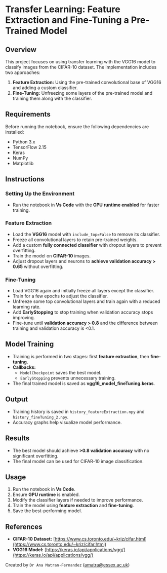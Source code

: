 # Transfer Learning: Feature Extraction and Fine-Tuning a Pre-Trained Model

## Overview

This project focuses on using transfer learning with the VGG16 model to classify images from the CIFAR-10 dataset. The implementation includes two approaches:

1. **Feature Extraction:** Using the pre-trained convolutional base of VGG16 and adding a custom classifier.
2. **Fine-Tuning:** Unfreezing some layers of the pre-trained model and training them along with the classifier.

## Requirements

Before running the notebook, ensure the following dependencies are installed:

- Python 3.x
- TensorFlow 2.15
- Keras
- NumPy
- Matplotlib

## Instructions

### Setting Up the Environment

- Run the notebook in **Vs Code** with the **GPU runtime enabled** for faster training.

### Feature Extraction

- Load the **VGG16** model with `include_top=False` to remove its classifier.
- Freeze all convolutional layers to retain pre-trained weights.
- Add a custom **fully connected classifier** with dropout layers to prevent overfitting.
- Train the model on **CIFAR-10** images.
- Adjust dropout layers and neurons to **achieve validation accuracy > 0.65** without overfitting.

### Fine-Tuning

- Load VGG16 again and initially freeze all layers except the classifier.
- Train for a few epochs to adjust the classifier.
- Unfreeze some top convolutional layers and train again with a reduced learning rate.
- Add **EarlyStopping** to stop training when validation accuracy stops improving.
- Fine-tune until **validation accuracy > 0.8** and the difference between training and validation accuracy is <0.1.

## Model Training

- Training is performed in two stages: first **feature extraction**, then **fine-tuning**.
- **Callbacks:**
  - `ModelCheckpoint` saves the best model.
  - `EarlyStopping` prevents unnecessary training.
- The final trained model is saved as **vgg16_model_fineTuning.keras**.

## Output

- Training history is saved in `history_featureExtraction.npy` and `history_fineTuning_2.npy`.
- Accuracy graphs help visualize model performance.

## Results

- The best model should achieve **>0.8 validation accuracy** with no significant overfitting.
- The final model can be used for CIFAR-10 image classification.

## Usage

1. Run the notebook in **Vs Code**.
2. Ensure **GPU runtime** is enabled.
3. Modify the classifier layers if needed to improve performance.
4. Train the model using **feature extraction** and **fine-tuning**.
5. Save the best-performing model.

## References

- **CIFAR-10 Dataset:** [https://www.cs.toronto.edu/~kriz/cifar.html](https://www.cs.toronto.edu/~kriz/cifar.html)
- **VGG16 Model:** [https://keras.io/api/applications/vgg/](https://keras.io/api/applications/vgg/)

Created by `Dr Ana Matran-Fernandez` (<amatra@essex.ac.uk>)
